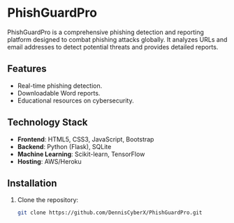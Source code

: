 # PhishGuardPro

PhishGuardPro is a comprehensive phishing detection and reporting platform designed to combat phishing attacks globally. It analyzes URLs and email addresses to detect potential threats and provides detailed reports.

## Features
- Real-time phishing detection.
- Downloadable Word reports.
- Educational resources on cybersecurity.

## Technology Stack
- **Frontend**: HTML5, CSS3, JavaScript, Bootstrap
- **Backend**: Python (Flask), SQLite
- **Machine Learning**: Scikit-learn, TensorFlow
- **Hosting**: AWS/Heroku

## Installation
1. Clone the repository:
   ```bash
   git clone https://github.com/DennisCyberX/PhishGuardPro.git
